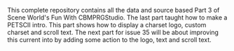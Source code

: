 This complete repository contains all the data and source based Part 3 of Scene World's Fun With CBMPRGStudio.
The last part taught how to make a PETSCII intro. 
This part shows how to display a charset logo, custom charset and scroll text.
The next part for issue 35 will be about improving this current into by adding some action to the logo, text and scroll text.

